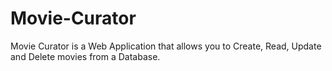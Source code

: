 # Movie-Curator
Movie Curator is a Web Application that allows you to Create, Read, Update and Delete movies from a Database.
